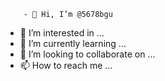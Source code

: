         - 👋 Hi, I’m @5678bgu
- 👀 I’m interested in ...
- 🌱 I’m currently learning ...
- 💞️ I’m looking to collaborate on ...
- 📫 How to reach me ...

<!---
5678bgu/5678bgu is a ✨ special ✨ repository because its `README.md` (this file) appears on your GitHub profile.
You can click the Preview link to take a look at your changes.
--->
       